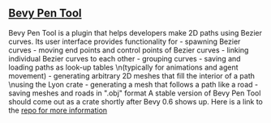 ## [Bevy Pen Tool](https://github.com/eliotbo/bevy_pen_tool)

Bevy Pen Tool is a plugin that helps developers make 2D paths using
Bezier curves. Its user interface provides functionality for
    - spawning Bezier curves
    - moving end points and control points of Bezier curves
    - linking individual Bezier curves to each other
    - grouping curves
    - saving and loading paths as look-up tables \n(typically for animations and agent movement)
    - generating arbitrary 2D meshes that fill the interior of a path \nusing the Lyon crate
    - generating a mesh that follows a path like a road
    - saving meshes and roads in ".obj" format
A stable version of Bevy Pen Tool should come out as a crate shortly after Bevy 0.6 shows up.
Here is a link to the [repo for more information](https://github.com/eliotbo/bevy_pen_tool)
